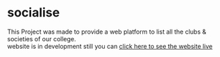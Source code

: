 # socialise
This Project was made to provide a web platform to list all the clubs & societies of our college.  
website is in development still you can [click here to see the website live](https://adarsh-sgh.github.io/socialise)
